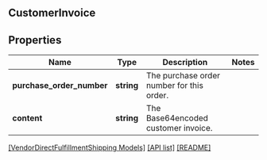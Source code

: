 ## CustomerInvoice

## Properties

Name | Type | Description | Notes
------------ | ------------- | ------------- | -------------
**purchase_order_number** | **string** | The purchase order number for this order. |
**content** | **string** | The Base64encoded customer invoice. |

[[VendorDirectFulfillmentShipping Models]](../) [[API list]](../../Api) [[README]](../../../README.md)
